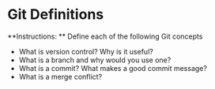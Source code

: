 # Git Definitions

**Instructions: ** Define each of the following Git concepts

* What is version control?  Why is it useful?
* What is a branch and why would you use one?
* What is a commit? What makes a good commit message?
* What is a merge conflict?